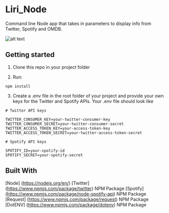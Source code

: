 # Liri_Node

Command line Node app that takes in parameters to display info from Twitter, Spotify and OMDB.

![alt text][screenshot]

[screenshot]: https://github.com/jpdevspace/Liri_Node/blob/master/img/screenshot.gif "Node app GIF"


## Getting started

1. Clone this repo in your project folder 

2. Run:

```
npm install
```

3. Create a .env file in the root folder of your project and provide your own keys for the Twitter and Spotify APIs. Your .env file should look like 

```
# Twitter API keys

TWITTER_CONSUMER_KEY=your-twitter-consumer-key
TWITTER_CONSUMER_SECRET=your-twitter-consumer-secret
TWITTER_ACCESS_TOKEN_KEY=your-access-token-key
TWITTER_ACCESS_TOKEN_SECRET=your-twitter-access-token-secret

# Spotify API keys

SPOTIFY_ID=your-spotify-id
SPOTIFY_SECRET=your-spotify-secret
```

## Built With
[Node] (https://nodejs.org/en/)
[Twitter] (https://www.npmjs.com/package/twitter) NPM Package
[Spotify] (https://www.npmjs.com/package/node-spotify-api) NPM Package
[Request] (https://www.npmjs.com/package/request) NPM Package
[DotENV] (https://www.npmjs.com/package/dotenv) NPM Package
